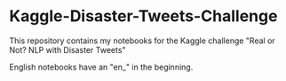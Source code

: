 # Kaggle-Disaster-Tweets-Challenge
This repository contains my notebooks for the Kaggle challenge "Real or Not? NLP with Disaster Tweets"

English notebooks have an "en_" in the beginning.

